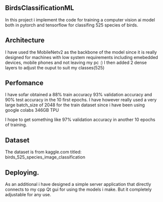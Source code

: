 ## BirdsClassificationML 
In this project i implement the code for training a computer vision ai model both in pytorch and tensorflow for classifing 525 species of birds.

## Architecture
I have used the MobileNetv2 as the backbone of the model since it is really designed for machines with low system requirements including emebedded devices, mobile phones and not leaving my pc :)
I then added 2 dense layers to adjust the ouput to suit my classes(525)

## Perfomance
I have sofar obtained a 88% train accuracy 93% validation accuracy and 90% test accuracy in the 10 first epochs. I have however really used a very large batch_size of 2048 for the train dataset since i have been using google colabs 346GB TPU 

I hope to get something like 97% validation accuracy in another 10 epochs of training.

## Dataset
The dataset is from kaggle.com titled: birds_525_species_image_classification

## Deploying.
As an additional i have designed a simple server application that directly connects to my cpp Qt gui for using the models i make.
But it completely adjustable for any use.